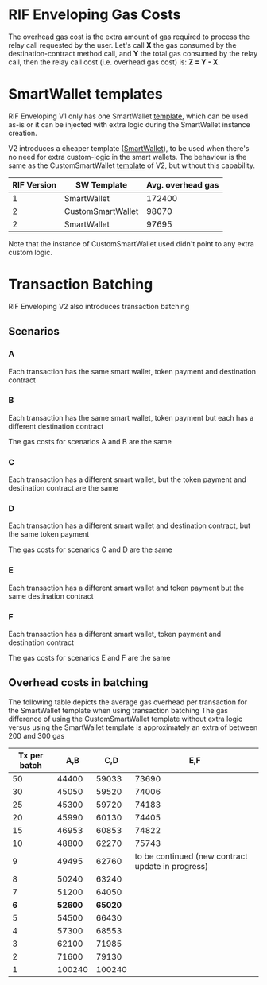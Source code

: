 # RIF Enveloping Gas Costs

The overhead gas cost is the extra amount of gas required to process the relay call requested by the user. Let's call **X** the gas consumed by the destination-contract method call, and **Y** the total gas consumed by the relay call, then the relay call cost (i.e. overhead gas cost) is: **Z = Y - X**.

# SmartWallet templates

RIF Enveloping V1 only has one SmartWallet [template](https://github.com/rsksmart/enveloping/blob/v1.0.1/contracts/forwarder/SmartWallet.sol), which can be used as-is or it can be injected with extra logic during the SmartWallet instance creation.

V2 introduces a cheaper template ([SmartWallet](https://github.com/rsksmart/enveloping/blob/master/contracts/smartwallet/SmartWallet.sol)), to be used when there's no need for extra custom-logic in the smart wallets. The behaviour is the same as the CustomSmartWallet [template](https://github.com/rsksmart/enveloping/blob/master/contracts/smartwallet/CustomSmartWallet.sol) of V2, but without this capability.

| RIF Version | SW Template       | Avg. overhead gas |
| ----------- | ----------------- | ----------------- |
| 1           | SmartWallet       | 172400            |
| 2           | CustomSmartWallet | 98070             |
| 2           | SmartWallet       | 97695             |

Note that the instance of CustomSmartWallet used didn't point to any extra custom logic.

# Transaction Batching

RIF Enveloping V2 also introduces transaction batching

## Scenarios

### A

Each transaction has the same smart wallet, token payment and destination contract

### B

Each transaction has the same smart wallet, token payment but each has a different destination contract

The gas costs for scenarios A and B are the same

### C

Each transaction has a different smart wallet, but the token payment and destination contract are the same

### D

Each transaction has a different smart wallet and destination contract, but the same token payment

The gas costs for scenarios C and D are the same

### E

Each transaction has a different smart wallet and token payment but the same destination contract

### F

Each transaction has a different smart wallet, token payment and destination contract

The gas costs for scenarios E and F are the same

## Overhead costs in batching

The following table depicts the average gas overhead per transaction for the SmartWallet template when using transaction batching
The gas difference of using the CustomSmartWallet template without extra logic versus using the SmartWallet template is approximately an extra of between 200 and 300 gas

| Tx per batch | A,B       | C,D       | E,F                                               |
| ------------ | --------- | --------- | ------------------------------------------------- |
| 50           | 44400     | 59033     | 73690                                             |
| 30           | 45050     | 59520     | 74006                                             |
| 25           | 45300     | 59720     | 74183                                             |
| 20           | 45990     | 60130     | 74405                                             |
| 15           | 46953     | 60853     | 74822                                             |
| 10           | 48800     | 62270     | 75743                                             |
| 9            | 49495     | 62760     | to be continued (new contract update in progress) |
| 8            | 50240     | 63240     |
| 7            | 51200     | 64050     |
| **6**        | **52600** | **65020** |
| 5            | 54500     | 66430     |
| 4            | 57300     | 68553     |
| 3            | 62100     | 71985     |
| 2            | 71600     | 79130     |
| 1            | 100240    | 100240    |
